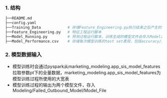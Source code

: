### 1. 结构
```python
├──README.md
├──config.yaml
├──Training_Data            # 存储Feature_Engineering.py执行结束之后产生的一张临时线下表outbound_features.csv，每次训练过程产生的新临时表会直接覆盖旧表
├──Feature_Engineering.py   # 特征工程运行脚本
├──Model_Running.py         # 预测过程运行脚本，训练生成的模型文件会存入Modeling/Failed_Outbound_Model/Model_File
├──Model_Performance.csv    # 存储每次模型训练的test set表现，包括accuracy/precision/recall/f1四个score
```

### 2. 模型数据输入
- 模型训练时会通过pyspark从marketing_modeling.app_sis_model_features拉取参数pt下的全量数据，marketing_modeling.app_sis_model_features为模型训练过程所使用的大宽表
- 模型训练过程的输出为两个模型文件，存入Modeling/Failed_Outbound_Model/Model_File